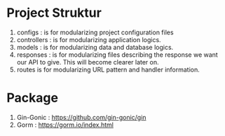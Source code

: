 # Project Struktur

1. configs : is for modularizing project configuration files
2. controllers : is for modularizing application logics.
3. models : is for modularizing data and database logics.
4. responses : is for modularizing files describing the response we want our API to give. This will become clearer later on.
5. routes is for modularizing URL pattern and handler information.

# Package

1. Gin-Gonic : https://github.com/gin-gonic/gin
2. Gorm : https://gorm.io/index.html
